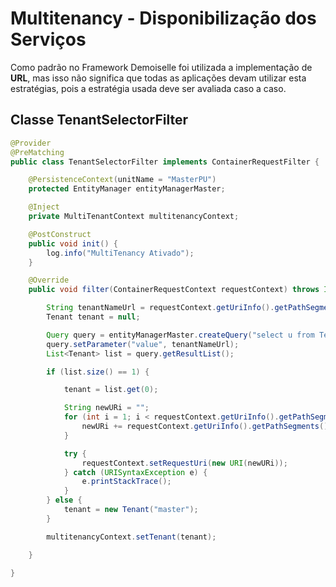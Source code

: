# Multitenancy - Disponibilização dos Serviços
Como padrão no Framework Demoiselle foi utilizada a implementação de **URL**, mas isso não significa que todas as aplicações devam utilizar esta estratégias, pois a estratégia usada deve ser avaliada caso a caso.

## Classe TenantSelectorFilter

```java
@Provider
@PreMatching
public class TenantSelectorFilter implements ContainerRequestFilter {

	@PersistenceContext(unitName = "MasterPU")
	protected EntityManager entityManagerMaster;

	@Inject
	private MultiTenantContext multitenancyContext;

	@PostConstruct
	public void init() {
		log.info("MultiTenancy Ativado");
	}

	@Override
	public void filter(ContainerRequestContext requestContext) throws IOException {

		String tenantNameUrl = requestContext.getUriInfo().getPathSegments().get(0).toString();
		Tenant tenant = null;

		Query query = entityManagerMaster.createQuery("select u from Tenant u where u.name = :value", Tenant.class);
		query.setParameter("value", tenantNameUrl);
		List<Tenant> list = query.getResultList();

		if (list.size() == 1) {

			tenant = list.get(0);

			String newURi = "";
			for (int i = 1; i < requestContext.getUriInfo().getPathSegments().size(); i++) {
				newURi += requestContext.getUriInfo().getPathSegments().get(i).toString() + "/";
			}

			try {
				requestContext.setRequestUri(new URI(newURi));
			} catch (URISyntaxException e) {
				e.printStackTrace();
			}
		} else {
			tenant = new Tenant("master");
		}

		multitenancyContext.setTenant(tenant);

	}

}

```